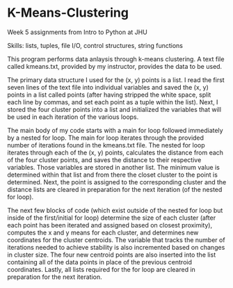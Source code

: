 # K-Means-Clustering

Week 5 assignments from Intro to Python at JHU

Skills: lists, tuples, file I/O, control structures, string functions

This program performs data anlaysis through k-means clustering. A text file called kmeans.txt, provided by my instructor, provides the data to be used.

The primary data structure I used for the (x, y) points is a list. I read the first seven lines of the text file into individual variables and saved the (x, y) points in a list called points (after having stripped the white space, split each line by commas, and set each point as a tuple within the list). Next, I stored the four cluster points into a list and initialized the variables that will be used in each iteration of the various loops.

The main body of my code starts with a main for loop followed immediately by a nested for loop.  The main for loop iterates through the provided number of iterations found in the kmeans.txt file. The nested for loop iterates through each of the (x, y) points, calculates the distance from each of the four cluster points, and saves the distance to their respective variables. Those variables are stored in another list. The minimum value is determined within that list and from there the closet cluster to the point is determined. Next, the point is assigned to the corresponding cluster and the distance lists are cleared in preparation for the next iteration (of the nested for loop).

The next few blocks of code (which exist outside of the nested for loop but inside of the first/initial for loop) determine the size of each cluster (after each point has been iterated and assigned based on closest proximity), computes the x and y means for each cluster, and determines new coordinates for the cluster centroids. The variable that tracks the number of iterations needed to achieve stability is also incremented based on changes in cluster size. The four new centroid points are also inserted into the list containing 
all of the data points in place of the previous centroid coordinates. Lastly, all lists required for the for loop are cleared in preparation for the next iteration.
